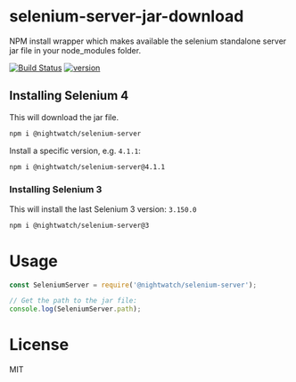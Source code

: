 # selenium-server-jar-download
NPM install wrapper which makes available the selenium standalone server jar file in your node_modules folder.

[![Build Status][build-badge]][build]
[![version][version-badge]][package]

## Installing Selenium 4
This will download the jar file. 

```sh
npm i @nightwatch/selenium-server
```

Install a specific version, e.g. `4.1.1`:
```sh
npm i @nightwatch/selenium-server@4.1.1
```

### Installing Selenium 3
This will install the last Selenium 3 version: `3.150.0`

```sh
npm i @nightwatch/selenium-server@3
```

# Usage

```js
const SeleniumServer = require('@nightwatch/selenium-server');

// Get the path to the jar file:
console.log(SeleniumServer.path);
```

# License
MIT

[build-badge]: https://github.com/beatfactor/selenium-server-jar-download/actions/workflows/node.js.yml/badge.svg?branch=main
[build]: https://github.com/beatfactor/selenium-server-jar-download/actions/workflows/node.js.yml
[version-badge]: https://img.shields.io/npm/v/@nightwatch/selenium-server.svg?style=flat-square
[package]: https://www.npmjs.com/package/@nightwatch/selenium-server
